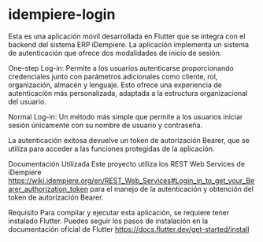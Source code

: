 # idempiere-login
Esta es una aplicación móvil desarrollada en Flutter que se integra con el backend del sistema ERP iDempiere. La aplicación implementa un sistema de autenticación que ofrece dos modalidades de inicio de sesión:

   One-step Log-in: Permite a los usuarios autenticarse proporcionando credenciales junto con parámetros adicionales como cliente, rol, organización, almacén y lenguaje. Esto ofrece una experiencia de autenticación más personalizada, adaptada a la estructura organizacional del usuario.

 Normal Log-in: Un método más simple que permite a los usuarios iniciar sesión únicamente con su nombre de usuario y contraseña.

La autenticación exitosa devuelve un token de autorización Bearer, que se utiliza para acceder a las funciones protegidas de la aplicación.

Documentación Utilizada
Este proyecto utiliza los REST Web Services de iDempiere 
https://wiki.idempiere.org/en/REST_Web_Services#Login_in_to_get_your_Bearer_authorization_token
para el manejo de la autenticación y obtención del token de autorización Bearer.

Requisito
Para compilar y ejecutar esta aplicación, se requiere tener instalado Flutter. Puedes seguir los pasos de instalación en la documentación oficial de Flutter https://docs.flutter.dev/get-started/install
